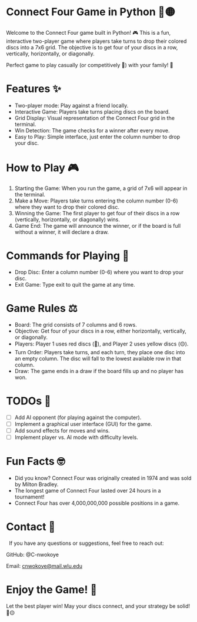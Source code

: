 # Connect Four Game in Python 🔴🟡

Welcome to the Connect Four game built in Python! 🎮 This is a fun, interactive two-player game where players take turns to drop their colored discs into a 7x6 grid. The objective is to get four of your discs in a row, vertically, horizontally, or diagonally.

Perfect game to play casually (or competitively 🤫) with your family! 🚀

# Features ✨

* Two-player mode: Play against a friend locally.
* Interactive Game: Players take turns placing discs on the board.
* Grid Display: Visual representation of the Connect Four grid in the terminal.
* Win Detection: The game checks for a winner after every move.
* Easy to Play: Simple interface, just enter the column number to drop your disc.

# How to Play 🎮

1. Starting the Game: When you run the game, a grid of 7x6 will appear in the terminal.
2. Make a Move: Players take turns entering the column number (0-6) where they want to drop their colored disc.
3. Winning the Game: The first player to get four of their discs in a row (vertically, horizontally, or diagonally) wins.
4. Game End: The game will announce the winner, or if the board is full without a winner, it will declare a draw.

# Commands for Playing 🎲

* Drop Disc: Enter a column number (0-6) where you want to drop your disc.
* Exit Game: Type exit to quit the game at any time.

# Game Rules ⚖️

* Board: The grid consists of 7 columns and 6 rows.
* Objective: Get four of your discs in a row, either horizontally, vertically, or diagonally.
* Players: Player 1 uses red discs (🔴), and Player 2 uses yellow discs (🟡).
* Turn Order: Players take turns, and each turn, they place one disc into an empty column. The disc will fall to the lowest available row in that column.
* Draw: The game ends in a draw if the board fills up and no player has won.

# TODOs 👀

 - [ ] Add AI opponent (for playing against the computer).
 - [ ] Implement a graphical user interface (GUI) for the game.
 - [ ] Add sound effects for moves and wins.
 - [ ] Implement player vs. AI mode with difficulty levels.

# Fun Facts 🤓

* Did you know? Connect Four was originally created in 1974 and was sold by Milton Bradley.
* The longest game of Connect Four lasted over 24 hours in a tournament!
* Connect Four has over 4,000,000,000 possible positions in a game.

# Contact 💬
 
If you have any questions or suggestions, feel free to reach out:

GitHub: @C-nwokoye

Email: cnwokoye@mail.wlu.edu

# Enjoy the Game! 🎉

Let the best player win! May your discs connect, and your strategy be solid! 🔴🟡
